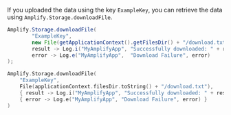 If you uploaded the data using the key `ExampleKey`, you can retrieve the data using `Amplify.Storage.downloadFile`.

<amplify-block-switcher>
<amplify-block name="Java">

```java
Amplify.Storage.downloadFile(
        "ExampleKey",
        new File(getApplicationContext().getFilesDir() + "/download.txt"),
        result -> Log.i("MyAmplifyApp", "Successfully downloaded: " + result.getFile().getName()),
        error -> Log.e("MyAmplifyApp",  "Download Failure", error)
);
```

</amplify-block>
<amplify-block name="Kotlin">

```kotlin
Amplify.Storage.downloadFile(
    "ExampleKey",
    File(applicationContext.filesDir.toString() + "/download.txt"),
    { result -> Log.i("MyAmplifyApp", "Successfully downloaded: " + result.getFile().name) },
    { error -> Log.e("MyAmplifyApp", "Download Failure", error) }
)
```

</amplify-block>
</amplify-block-switcher>